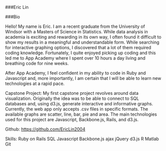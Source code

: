 ###Eric Lin

###Bio

Hello! My name is Eric. I am a recent graduate from the University of Windsor with a Masters of Science in Statistics. While data analysis in academia is exciting and rewarding in its own way, I often found it difficult to show my results in a meaningful and understandable form. While searching for interactive graphing options, I discovered that a lot of them required coding knowledge. Fortunately, I quite enjoyed picking up coding and this led me to App Academy where I spent over 10 hours a day living and breathing code for nine weeks. 

After App Academy, I feel confident in my ability to code in Ruby and Javascript and, more importantly, I am certain that I will be able to learn new technologies at a rapid pace.

Capstone Project:
My first capstone project revolves around data visualization. Originally the idea was to be able to connect to SQL databases and, using d3.js, generate interactive and informative graphs. Currently, the web app only accepts .csv files in specific formats. The available graphs are scatter, line, bar, pie and area. The main technologies used for this project are Javascript, Backbone.js, Rails, and d3.js.

Github: https://github.com/EricLin2004


Skills:
Ruby on Rails
SQL
Javascript
Backbone.js
ajax
jQuery
d3.js
R
Matlab
Git